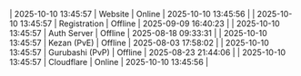 | 2025-10-10 13:45:57 | Website | Online | 2025-10-10 13:45:56 |
| 2025-10-10 13:45:57 | Registration | Offline | 2025-09-09 16:40:23 |
| 2025-10-10 13:45:57 | Auth Server | Offline | 2025-08-18 09:33:31 |
| 2025-10-10 13:45:57 | Kezan (PvE) | Offline | 2025-08-03 17:58:02 |
| 2025-10-10 13:45:57 | Gurubashi (PvP) | Offline | 2025-08-23 21:44:06 |
| 2025-10-10 13:45:57 | Cloudflare | Online | 2025-10-10 13:45:56 |
